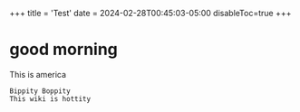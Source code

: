 +++
title = 'Test'
date = 2024-02-28T00:45:03-05:00
disableToc=true
+++
# good morning
This is america

```
Bippity Boppity 
This wiki is hottity
```
